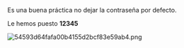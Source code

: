 Es una buena práctica no dejar la contraseña por defecto.

Le hemos puesto **12345**

![54593d64fafa00b4155d2bcf83e59ab4.png](../../../../../../_resources/54593d64fafa00b4155d2bcf83e59ab4.png)